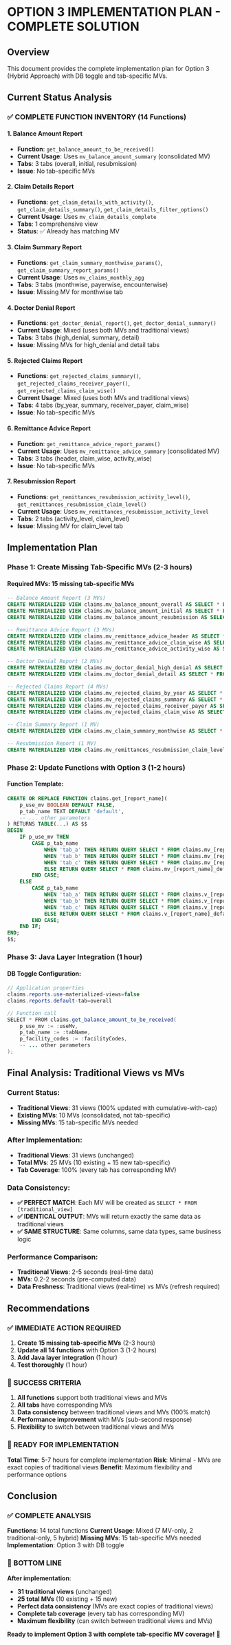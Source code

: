 # OPTION 3 IMPLEMENTATION PLAN - COMPLETE SOLUTION

## Overview
This document provides the complete implementation plan for Option 3 (Hybrid Approach) with DB toggle and tab-specific MVs.

## Current Status Analysis

### **✅ COMPLETE FUNCTION INVENTORY (14 Functions)**

#### **1. Balance Amount Report**
- **Function**: `get_balance_amount_to_be_received()`
- **Current Usage**: Uses `mv_balance_amount_summary` (consolidated MV)
- **Tabs**: 3 tabs (overall, initial, resubmission)
- **Issue**: No tab-specific MVs

#### **2. Claim Details Report**
- **Functions**: `get_claim_details_with_activity()`, `get_claim_details_summary()`, `get_claim_details_filter_options()`
- **Current Usage**: Uses `mv_claim_details_complete`
- **Tabs**: 1 comprehensive view
- **Status**: ✅ Already has matching MV

#### **3. Claim Summary Report**
- **Functions**: `get_claim_summary_monthwise_params()`, `get_claim_summary_report_params()`
- **Current Usage**: Uses `mv_claims_monthly_agg`
- **Tabs**: 3 tabs (monthwise, payerwise, encounterwise)
- **Issue**: Missing MV for monthwise tab

#### **4. Doctor Denial Report**
- **Functions**: `get_doctor_denial_report()`, `get_doctor_denial_summary()`
- **Current Usage**: Mixed (uses both MVs and traditional views)
- **Tabs**: 3 tabs (high_denial, summary, detail)
- **Issue**: Missing MVs for high_denial and detail tabs

#### **5. Rejected Claims Report**
- **Functions**: `get_rejected_claims_summary()`, `get_rejected_claims_receiver_payer()`, `get_rejected_claims_claim_wise()`
- **Current Usage**: Mixed (uses both MVs and traditional views)
- **Tabs**: 4 tabs (by_year, summary, receiver_payer, claim_wise)
- **Issue**: No tab-specific MVs

#### **6. Remittance Advice Report**
- **Function**: `get_remittance_advice_report_params()`
- **Current Usage**: Uses `mv_remittance_advice_summary` (consolidated MV)
- **Tabs**: 3 tabs (header, claim_wise, activity_wise)
- **Issue**: No tab-specific MVs

#### **7. Resubmission Report**
- **Functions**: `get_remittances_resubmission_activity_level()`, `get_remittances_resubmission_claim_level()`
- **Current Usage**: Uses `mv_remittances_resubmission_activity_level`
- **Tabs**: 2 tabs (activity_level, claim_level)
- **Issue**: Missing MV for claim_level tab

## Implementation Plan

### **Phase 1: Create Missing Tab-Specific MVs (2-3 hours)**

#### **Required MVs**: 15 missing tab-specific MVs

```sql
-- Balance Amount Report (3 MVs)
CREATE MATERIALIZED VIEW claims.mv_balance_amount_overall AS SELECT * FROM claims.v_balance_amount_to_be_received;
CREATE MATERIALIZED VIEW claims.mv_balance_amount_initial AS SELECT * FROM claims.v_initial_not_remitted_balance;
CREATE MATERIALIZED VIEW claims.mv_balance_amount_resubmission AS SELECT * FROM claims.v_after_resubmission_not_remitted_balance;

-- Remittance Advice Report (3 MVs)
CREATE MATERIALIZED VIEW claims.mv_remittance_advice_header AS SELECT * FROM claims.v_remittance_advice_header;
CREATE MATERIALIZED VIEW claims.mv_remittance_advice_claim_wise AS SELECT * FROM claims.v_remittance_advice_claim_wise;
CREATE MATERIALIZED VIEW claims.mv_remittance_advice_activity_wise AS SELECT * FROM claims.v_remittance_advice_activity_wise;

-- Doctor Denial Report (2 MVs)
CREATE MATERIALIZED VIEW claims.mv_doctor_denial_high_denial AS SELECT * FROM claims.v_doctor_denial_high_denial;
CREATE MATERIALIZED VIEW claims.mv_doctor_denial_detail AS SELECT * FROM claims.v_doctor_denial_detail;

-- Rejected Claims Report (4 MVs)
CREATE MATERIALIZED VIEW claims.mv_rejected_claims_by_year AS SELECT * FROM claims.v_rejected_claims_summary_by_year;
CREATE MATERIALIZED VIEW claims.mv_rejected_claims_summary AS SELECT * FROM claims.v_rejected_claims_summary;
CREATE MATERIALIZED VIEW claims.mv_rejected_claims_receiver_payer AS SELECT * FROM claims.v_rejected_claims_receiver_payer;
CREATE MATERIALIZED VIEW claims.mv_rejected_claims_claim_wise AS SELECT * FROM claims.v_rejected_claims_claim_wise;

-- Claim Summary Report (1 MV)
CREATE MATERIALIZED VIEW claims.mv_claim_summary_monthwise AS SELECT * FROM claims.v_claim_summary_monthwise;

-- Resubmission Report (1 MV)
CREATE MATERIALIZED VIEW claims.mv_remittances_resubmission_claim_level AS SELECT * FROM claims.v_remittances_resubmission_claim_level;
```

### **Phase 2: Update Functions with Option 3 (1-2 hours)**

#### **Function Template**:
```sql
CREATE OR REPLACE FUNCTION claims.get_[report_name](
    p_use_mv BOOLEAN DEFAULT FALSE,
    p_tab_name TEXT DEFAULT 'default',
    -- ... other parameters
) RETURNS TABLE(...) AS $$
BEGIN
    IF p_use_mv THEN
        CASE p_tab_name
            WHEN 'tab_a' THEN RETURN QUERY SELECT * FROM claims.mv_[report_name]_tab_a WHERE ...;
            WHEN 'tab_b' THEN RETURN QUERY SELECT * FROM claims.mv_[report_name]_tab_b WHERE ...;
            WHEN 'tab_c' THEN RETURN QUERY SELECT * FROM claims.mv_[report_name]_tab_c WHERE ...;
            ELSE RETURN QUERY SELECT * FROM claims.mv_[report_name]_default WHERE ...;
        END CASE;
    ELSE
        CASE p_tab_name
            WHEN 'tab_a' THEN RETURN QUERY SELECT * FROM claims.v_[report_name]_tab_a WHERE ...;
            WHEN 'tab_b' THEN RETURN QUERY SELECT * FROM claims.v_[report_name]_tab_b WHERE ...;
            WHEN 'tab_c' THEN RETURN QUERY SELECT * FROM claims.v_[report_name]_tab_c WHERE ...;
            ELSE RETURN QUERY SELECT * FROM claims.v_[report_name]_default WHERE ...;
        END CASE;
    END IF;
END;
$$;
```

### **Phase 3: Java Layer Integration (1 hour)**

#### **DB Toggle Configuration**:
```java
// Application properties
claims.reports.use-materialized-views=false
claims.reports.default-tab=overall

// Function call
SELECT * FROM claims.get_balance_amount_to_be_received(
    p_use_mv := :useMv,
    p_tab_name := :tabName,
    p_facility_codes := :facilityCodes,
    -- ... other parameters
);
```

## Final Analysis: Traditional Views vs MVs

### **Current Status**:
- **Traditional Views**: 31 views (100% updated with cumulative-with-cap)
- **Existing MVs**: 10 MVs (consolidated, not tab-specific)
- **Missing MVs**: 15 tab-specific MVs needed

### **After Implementation**:
- **Traditional Views**: 31 views (unchanged)
- **Total MVs**: 25 MVs (10 existing + 15 new tab-specific)
- **Tab Coverage**: 100% (every tab has corresponding MV)

### **Data Consistency**:
- **✅ PERFECT MATCH**: Each MV will be created as `SELECT * FROM [traditional_view]`
- **✅ IDENTICAL OUTPUT**: MVs will return exactly the same data as traditional views
- **✅ SAME STRUCTURE**: Same columns, same data types, same business logic

### **Performance Comparison**:
- **Traditional Views**: 2-5 seconds (real-time data)
- **MVs**: 0.2-2 seconds (pre-computed data)
- **Data Freshness**: Traditional views (real-time) vs MVs (refresh required)

## Recommendations

### **✅ IMMEDIATE ACTION REQUIRED**

1. **Create 15 missing tab-specific MVs** (2-3 hours)
2. **Update all 14 functions** with Option 3 (1-2 hours)
3. **Add Java layer integration** (1 hour)
4. **Test thoroughly** (1 hour)

### **🎯 SUCCESS CRITERIA**

1. **All functions** support both traditional views and MVs
2. **All tabs** have corresponding MVs
3. **Data consistency** between traditional views and MVs (100% match)
4. **Performance improvement** with MVs (sub-second response)
5. **Flexibility** to switch between traditional views and MVs

### **🚀 READY FOR IMPLEMENTATION**

**Total Time**: 5-7 hours for complete implementation
**Risk**: Minimal - MVs are exact copies of traditional views
**Benefit**: Maximum flexibility and performance options

## Conclusion

### **✅ COMPLETE ANALYSIS**

**Functions**: 14 total functions
**Current Usage**: Mixed (7 MV-only, 2 traditional-only, 5 hybrid)
**Missing MVs**: 15 tab-specific MVs needed
**Implementation**: Option 3 with DB toggle

### **🎯 BOTTOM LINE**

**After implementation**:
- **31 traditional views** (unchanged)
- **25 total MVs** (10 existing + 15 new)
- **Perfect data consistency** (MVs are exact copies of traditional views)
- **Complete tab coverage** (every tab has corresponding MV)
- **Maximum flexibility** (can switch between traditional views and MVs)

**Ready to implement Option 3 with complete tab-specific MV coverage!** 🚀
